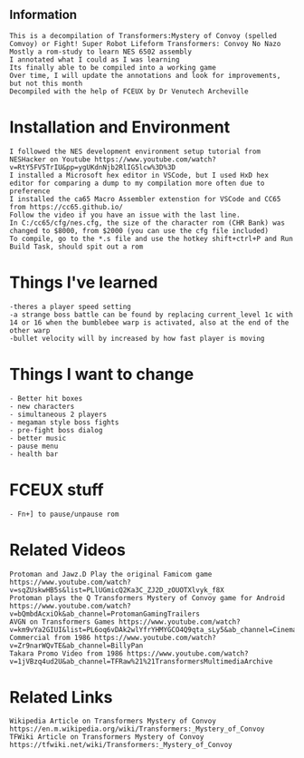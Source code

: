 ##  Information
    This is a decompilation of Transformers:Mystery of Convoy (spelled Comvoy) or Fight! Super Robot Lifeform Transformers: Convoy No Nazo
    Mostly a rom-study to learn NES 6502 assembly
    I annotated what I could as I was learning
    Its finally able to be compiled into a working game
    Over time, I will update the annotations and look for improvements, but not this month
    Decompiled with the help of FCEUX by Dr Venutech Archeville

#   Installation and Environment
    I followed the NES development environment setup tutorial from NESHacker on Youtube https://www.youtube.com/watch?v=RtY5FV5TrIU&pp=ygUKdnNjb2RlIG5lcw%3D%3D
    I installed a Microsoft hex editor in VSCode, but I used HxD hex editor for comparing a dump to my compilation more often due to preference
    I installed the ca65 Macro Assembler extenstion for VSCode and CC65 from https://cc65.github.io/
    Follow the video if you have an issue with the last line.
    In C:/cc65/cfg/nes.cfg, the size of the character rom (CHR Bank) was changed to $8000, from $2000 (you can use the cfg file included)
    To compile, go to the *.s file and use the hotkey shift+ctrl+P and Run Build Task, should spit out a rom

#   Things I've learned
    -theres a player speed setting
    -a strange boss battle can be found by replacing current_level 1c with 14 or 16 when the bumblebee warp is activated, also at the end of the other warp
    -bullet velocity will by increased by how fast player is moving

#   Things I want to change

    - Better hit boxes
    - new characters
    - simultaneous 2 players
    - megaman style boss fights
    - pre-fight boss dialog
    - better music
    - pause menu
    - health bar

#   FCEUX stuff
    - Fn+] to pause/unpause rom

#   Related Videos
    Protoman and Jawz.D Play the original Famicom game https://www.youtube.com/watch?v=sqZUskwHB5s&list=PLlUGmicQ2Ka3C_ZJ2D_zOUOTXlvyk_f8X
    Protoman plays the Q Transformers Mystery of Convoy game for Android https://www.youtube.com/watch?v=bQmbdAcxiOk&ab_channel=ProtomanGamingTrailers
    AVGN on Transformers Games https://www.youtube.com/watch?v=km9vYa2GIUI&list=PL6oq6vDAk2wlYfrYHMYGCO4Q9qta_sLy5&ab_channel=Cinemassacre
    Commercial from 1986 https://www.youtube.com/watch?v=Zr9narWQvTE&ab_channel=BillyPan
    Takara Promo Video from 1986 https://www.youtube.com/watch?v=1jVBzq4ud2U&ab_channel=TFRaw%21%21TransformersMultimediaArchive
    

#   Related Links
    Wikipedia Article on Transformers Mystery of Convoy https://en.m.wikipedia.org/wiki/Transformers:_Mystery_of_Convoy
    TFWiki Article on Transformers Mystery of Convoy https://tfwiki.net/wiki/Transformers:_Mystery_of_Convoy
